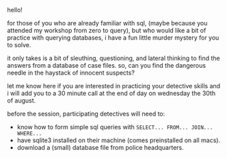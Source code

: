 hello!

for those of you who are already familiar with sql, (maybe because you attended my workshop from zero to query), but who would like a bit of practice with querying databases, i have a fun little murder mystery for you to solve.

it only takes is a bit of sleuthing, questioning, and lateral thinking to find the answers from a database of case files. so, can you find the dangerous needle in the haystack of innocent suspects?

let me know here if you are interested in practicing your detective skills and i will add you to a 30 minute call at the end of day on wednesday the 30th of august.

before the session, participating detectives will need to:

- know how to form simple sql queries with `SELECT... FROM... JOIN... WHERE... `
- have sqlite3 installed on their machine (comes preinstalled on all macs).
- download a (small) database file from police headquarters.

